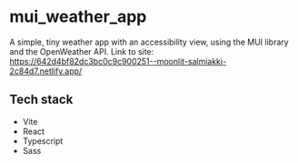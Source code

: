 # mui_weather_app

A simple, tiny weather app with an accessibility view, using the MUI library and the OpenWeather API.
Link to site: https://642d4bf82dc3bc0c9c900251--moonlit-salmiakki-2c84d7.netlify.app/

## Tech stack
- Vite
- React
- Typescript
- Sass
